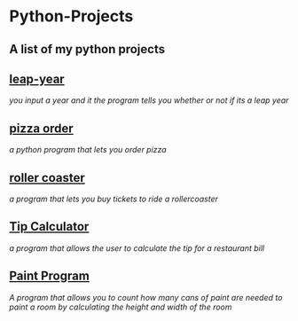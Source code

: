 # Python-Projects
## A list of my python projects 

## [leap-year](https://github.com/miss-eronwu/Python-Projects/blob/f271500878c0aaf93302932ea35c21e0b2aac8f1/leapyear.py) 			
*you input a year and it the program tells you whether or not if its a leap year*

## [pizza order](https://github.com/miss-eronwu/Python-Projects/blob/6fd1d721b504d2d662411a763dd7161cd4ff3595/pizzaorder.py) 
*a python program that lets you order pizza*
 
## [roller coaster](https://github.com/miss-eronwu/Python-Projects/blob/460b5f990f6fbca089236ef8b7d48cfc03b2082c/rollercoaster.py)
 *a program that lets you buy tickets to ride a rollercoaster*
 
 
## [Tip Calculator](https://github.com/miss-eronwu/Python-Projects/blob/92e67774d5e2b9c3b0386ce3142bb98022b78aa3/tipcalc.py)
*a program that allows the user to calculate the tip for a restaurant bill*
 
 
## [Paint Program](https://github.com/miss-eronwu/Python-Projects/blob/41316e66127504bdd9402cc1a44e9bfd90c03258/height_width.py) 
*A program that allows you to count how many cans of paint are needed to paint a room by calculating the height and width of the room*
